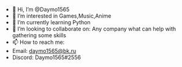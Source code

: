 - 👋 Hi, I’m @Daymo1565
- 👀 I’m interested in Games,Music,Anime
- 🌱 I’m currently learning Python
- 💞️ I’m looking to collaborate on: Any company what can help with gathering some skills
- 📫 How to reach me: 
- Email: daymo1565@bk.ru
- Discord: Daymo1565#2556
